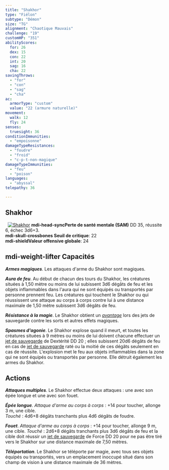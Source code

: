 ```yaml
---
title: "Shakhor"
type: "Fiélon"
subtype: "Démon"
size: "TG"
alignment: "Chaotique Mauvais"
challenge: "19"
customHP: "351"
abilityScores:
  for: 26
  dex: 15
  con: 22
  int: 20
  sag: 16
  cha: 22
savingThrows:
  - "for"
  - "con"
  - "sag"
  - "cha"
ac:
  armorType: "custom"
  value: "22 (armure naturelle)"
movement:
  walk: 12
  fly: 24
senses:
  truesight: 36
conditionImmunities:
  - "empoisonne"
damageTypeResistances:
  - "foudre"
  - "froid"
  - "c-p-t-non-magique"
damageTypeImmunities:
  - "feu"
  - "poison"
languages:
  - "abyssal"
telepathy: 36

---
```

## Shakhor
&nbsp;
[![Shakhor](https://www.douaratil.fr/illustrations/fielon/shakhorm.png)](https://www.douaratil.fr/illustrations/fielon/shakhor.jpg)
**<v-icon>mdi-head-sync</v-icon>Perte de santé mentale (SAM)** DD 35, réussite 6, échec 3d6+3.  
**<v-icon>mdi-skull-crossbones</v-icon> Seuil de critique**: 22            
**<v-icon>mdi-shield</v-icon>Valeur offensive globale**: 24     
## <v-icon>mdi-weight-lifter</v-icon> Capacités
_**Armes magiques**_. Les attaques d'arme du Shakhor sont magiques.

_**Aura de feu**_. Au début de chacun des tours du Shakhor, les créatures situées à 1,50 mètre ou moins de lui subissent 3d6 dégâts de feu et les objets inflammables dans l'aura qui ne sont équipés ou transportés par personne prennent feu. Les créatures qui touchent le Shakhor ou qui réussissent une attaque au corps à corps contre lui à une distance maximale de 1,50 mètre subissent 3d6 dégâts de feu.

_**Résistance à la magie**_. Le Shakhor obtient un [_avantage_](/utiliser-les-caracteristiques/#avantage-et-desavantage) lors des jets de sauvegarde contre les sorts et autres effets magiques.

_**Spasmes d'agonie**_. Le Shakhor explose quand il meurt, et toutes les créatures situées à 9 mètres ou moins de lui doivent chacune effectuer un [jet de sauvegarde](/utiliser-les-caracteristiques/#jets-de-sauvegarde) de Dextérité DD 20 ; elles subissent 20d6 dégâts de feu en cas de [jet de sauvegarde](/utiliser-les-caracteristiques/#jets-de-sauvegarde) raté ou la moitié de ces dégâts seulement en cas de réussite. L'explosion met le feu aux objets inflammables dans la zone qui ne sont équipés ou transportés par personne. Elle détruit également les armes du Shakhor.

## Actions
_**Attaques multiples**_. Le Shakhor effectue deux attaques : une avec son épée longue et une avec son fouet.

_**Épée longue**_. _Attaque d'arme au corps à corps_ : +14 pour toucher, allonge 3 m, une cible.  
_Touché_ : 4d6+8 dégâts tranchants plus 4d6 dégâts de foudre.

_**Fouet**_. _Attaque d'arme au corps à corps_ : +14 pour toucher, allonge 9 m, une cible.
_Touché_ : 2d6+8 dégâts tranchants plus 3d6 dégâts de feu et la cible doit réussir un [jet de sauvegarde](/utiliser-les-caracteristiques/#jets-de-sauvegarde) de Force DD 20 pour ne pas être tiré vers le Shakhor sur une distance maximale de 7,50 mètres.

_**Téléportation**_. Le Shakhor se téléporte par magie, avec tous ses objets équipés ou transportés, vers un emplacement inoccupé situé dans son champ de vision à une distance maximale de 36 mètres.
